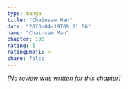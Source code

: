```yaml
---
type: manga
title: "Chainsaw Man"
date: "2023-04-19T09:21:06"
name: "Chainsaw Man"
chapter: 100
rating: 1
ratingEmoji: ⭐️
share: false
---
```


*[No review was written for this chapter]*
